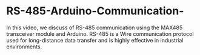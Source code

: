 # RS-485-Arduino-Communication-
In this video, we discuss of RS-485 communication using the MAX485 transceiver module and Arduino. RS-485 is a Wire communication protocol used for long-distance data transfer and is highly effective in industrial environments.
